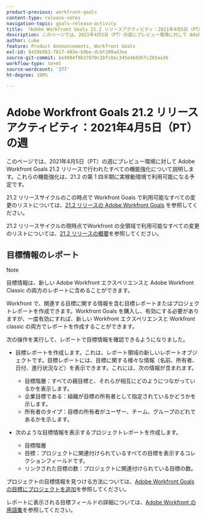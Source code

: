 ```yaml
---
product-previous: workfront-goals
content-type: release-notes
navigation-topic: goals-release-activity
title: 「Adobe Workfront Goals 21.2 リリースアクティビティ：2021年4月5日（PT）の週」
description: このページでは、2021年4月5日（PT）の週にプレビュー環境に対して Adobe Workfront Goals 21.2 リリースで行われたすべての機能強化について説明します。これらの機能強化は、21.2 の第 1 四半期に実稼動環境で利用可能になる予定です。
author: Luke
feature: Product Announcements, Workfront Goals
exl-id: 8439b983-7817-403e-b9be-dcbf209ad3ee
source-git-commit: be4904f0b37870c1bfc8ec345e468d5fc283aa36
workflow-type: tm+mt
source-wordcount: '377'
ht-degree: 100%

---
```


# Adobe Workfront Goals 21.2 リリースアクティビティ：2021年4月5日（PT）の週

このページでは、2021年4月5日（PT）の週にプレビュー環境に対して Adobe Workfront Goals 21.2 リリースで行われたすべての機能強化について説明します。これらの機能強化は、21.2 の第 1 四半期に実稼動環境で利用可能になる予定です。

21.2 リリースサイクルのこの時点で Workfront Goals で利用可能なすべての変更のリストについては、[21.2 リリースの Adobe Workfront Goals](../../../../product-announcements/product-releases/goals-release-activity/goals-21.2-release/goals-release-21-2.md) を参照してください。

21.2 リリースサイクルの現時点でWorkfront の全領域で利用可能なすべての変更のリストについては、[21.2 リリースの概要](../../../../product-announcements/product-releases/21.2-release-activity/21-2-release-overview.md)を参照してください。

## 目標情報のレポート

>[!NOTE]
>
>目標情報は、新しい Adobe Workfront エクスペリエンスと Adobe Workfront Classic の両方のレポートに含めることができます。

Workfront で、関連する目標に関する情報を含む目標レポートまたはプロジェクトレポートを作成できます。Workfront Goals を購入し、有効にする必要がありますが、一度有効にすれば、新しい Workfront エクスペリエンスと Workfront classic の両方でレポートを作成することができます。

次の操作を実行して、レポートで目標情報を確認できるようになりました。

* 目標レポートを作成します。これは、レポート領域の新しいレポートオブジェクトです。目標レポートには、目標に関する様々な情報（名前、所有者、日付、進行状況など）を表示できます。これには、次の情報が含まれます。

   * 目標階層：すべての親目標と、それらが相互にどのようにつながっているかを表示します。
   * 企業目標である：組織が目標の所有者として指定されているかどうかを示します。
   * 所有者のタイプ：目標の所有者がユーザー、チーム、グループのどれであるかを示します。

* 次のような目標情報を表示するプロジェクトレポートを作成します。

   * 目標階層
   * 目標：プロジェクトに関連付けられているすべての目標を表示するコレクションフィールドです。
   * リンクされた目標の数：プロジェクトに関連付けられている目標の数。

プロジェクトの目標情報を見つける方法については、[Adobe Workfront Goals の目標にプロジェクトを追加](../../../../workfront-goals/results-and-activities/connect-projects-to-goals-overview.md)を参照してください。

レポートに表示される目標フィールドの詳細については、[Adobe Workfront の用語集](../../../../workfront-basics/navigate-workfront/workfront-navigation/workfront-terminology-glossary.md)を参照してください。

